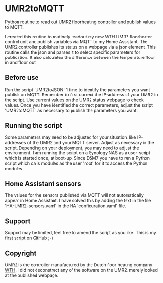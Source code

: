# UMR2toMQTT
Python routine to read out UMR2 floorheating controller and publish values to MQTT.

I created this routine to routinely readout my new WTH UMR2 floorheater control unit and publish variables via MQTT to my Home Assistant. The UMR2 controller publishes its status on a webpage via a json element. This routine calls the json and parses it to select specific parameters for publication. It also calculates the difference between the temperature floor in and floor out.

## Before use
Run the script 'UMR2toJSON' 1 time to identify the parameters you want publish on MQTT. Remember to first correct the IP-address of your UMR2 in the script. Use current values on the UMR2 status webpage to check values.
Once you have identified the correct parameters, adjust the script 'UMR2toMQTT' as necessary to publish the parameters you want.

## Running the script
Some parameters may need to be adjusted for your situation, like IP-addresses of the UMR2 and your MQTT server. Adjust as necessary in the script.
Depending on your deployment, you may need to adjust the environment. I am running the script on a Synology NAS as a user-script which is started once, at boot-up. Since DSM7 you have to run a Python script which calls modules as the user 'root' for it to access the Python modules.

## Home Assistant sensors
The values for the sensors published via MQTT will not automatically appear in Home Assistant. I have solved this by adding the text in the file 'HA-UMR2-sensors.yaml' in the HA 'configuration.yaml' file.

## Support
Support may be limited, feel free to amend the script as you like. This is my first script on GitHub ;-)

## Copyright
UMR2 is the controller manufactured by the Dutch floor heating company [WTH](https://www.wth.nl/).
I did not deconstruct any of the software on the UMR2, merely looked at the published webpage.
